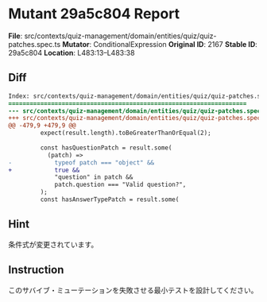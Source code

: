 # Mutant 29a5c804 Report

**File**: src/contexts/quiz-management/domain/entities/quiz/quiz-patches.spec.ts
**Mutator**: ConditionalExpression
**Original ID**: 2167
**Stable ID**: 29a5c804
**Location**: L483:13–L483:38

## Diff

```diff
Index: src/contexts/quiz-management/domain/entities/quiz/quiz-patches.spec.ts
===================================================================
--- src/contexts/quiz-management/domain/entities/quiz/quiz-patches.spec.ts	original
+++ src/contexts/quiz-management/domain/entities/quiz/quiz-patches.spec.ts	mutated #2167
@@ -479,9 +479,9 @@
         expect(result.length).toBeGreaterThanOrEqual(2);
 
         const hasQuestionPatch = result.some(
           (patch) =>
-            typeof patch === "object" &&
+            true &&
             "question" in patch &&
             patch.question === "Valid question?",
         );
         const hasAnswerTypePatch = result.some(
```

## Hint

条件式が変更されています。

## Instruction

このサバイブ・ミューテーションを失敗させる最小テストを設計してください。
